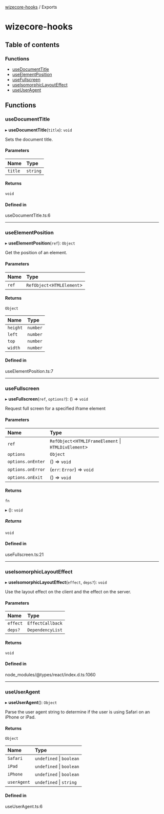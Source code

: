 [wizecore-hooks](README.md) / Exports

# wizecore-hooks

## Table of contents

### Functions

- [useDocumentTitle](#usedocumenttitle)
- [useElementPosition](#useelementposition)
- [useFullscreen](#usefullscreen)
- [useIsomorphicLayoutEffect](#useisomorphiclayouteffect)
- [useUserAgent](#useuseragent)

## Functions

### useDocumentTitle

▸ **useDocumentTitle**(`title`): `void`

Sets the document title.

#### Parameters

| Name | Type |
| :------ | :------ |
| `title` | `string` |

#### Returns

`void`

#### Defined in

useDocumentTitle.ts:6

___

### useElementPosition

▸ **useElementPosition**(`ref`): `Object`

Get the position of an element.

#### Parameters

| Name | Type |
| :------ | :------ |
| `ref` | `RefObject`<`HTMLElement`\> |

#### Returns

`Object`

| Name | Type |
| :------ | :------ |
| `height` | `number` |
| `left` | `number` |
| `top` | `number` |
| `width` | `number` |

#### Defined in

useElementPosition.ts:7

___

### useFullscreen

▸ **useFullscreen**(`ref`, `options?`): () => `void`

Request full screen for a specified iframe element

#### Parameters

| Name | Type |
| :------ | :------ |
| `ref` | `RefObject`<`HTMLIFrameElement` \| `HTMLDivElement`\> |
| `options` | `Object` |
| `options.onEnter` | () => `void` |
| `options.onError` | (`err`: `Error`) => `void` |
| `options.onExit` | () => `void` |

#### Returns

`fn`

▸ (): `void`

##### Returns

`void`

#### Defined in

useFullscreen.ts:21

___

### useIsomorphicLayoutEffect

▸ **useIsomorphicLayoutEffect**(`effect`, `deps?`): `void`

Use the layout effect on the client and the effect on the server.

#### Parameters

| Name | Type |
| :------ | :------ |
| `effect` | `EffectCallback` |
| `deps?` | `DependencyList` |

#### Returns

`void`

#### Defined in

node_modules/@types/react/index.d.ts:1060

___

### useUserAgent

▸ **useUserAgent**(): `Object`

Parse the user agent string to determine if the user is using Safari on an iPhone or iPad.

#### Returns

`Object`

| Name | Type |
| :------ | :------ |
| `Safari` | `undefined` \| `boolean` |
| `iPad` | `undefined` \| `boolean` |
| `iPhone` | `undefined` \| `boolean` |
| `userAgent` | `undefined` \| `string` |

#### Defined in

useUserAgent.ts:6
